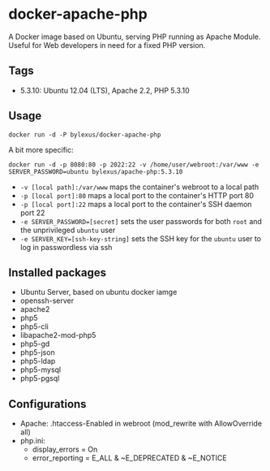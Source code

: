 docker-apache-php
===================================

A Docker image based on Ubuntu, serving PHP running as Apache Module. Useful for Web developers in need for a fixed PHP version.

Tags
-----

* 5.3.10: Ubuntu 12.04 (LTS), Apache 2.2, PHP 5.3.10

Usage
------

```
docker run -d -P bylexus/docker-apache-php
```

A bit more specific:

```
docker run -d -p 8080:80 -p 2022:22 -v /home/user/webroot:/var/www -e SERVER_PASSWORD=ubuntu bylexus/apache-php:5.3.10
```

* `-v [local path]:/var/www` maps the container's webroot to a local path
* `-p [local port]:80` maps a local port to the container's HTTP port 80
* `-p [local port]:22` maps a local port to the container's SSH daemon port 22
* `-e SERVER_PASSWORD=[secret]` sets the user passwords for both `root` and the unprivileged `ubuntu` user
* `-e SERVER_KEY=[ssh-key-string]` sets the SSH key for the `ubuntu` user to log in passwordless via ssh


Installed packages
-------------------
* Ubuntu Server, based on ubuntu docker iamge
* openssh-server
* apache2
* php5
* php5-cli
* libapache2-mod-php5
* php5-gd
* php5-json
* php5-ldap
* php5-mysql
* php5-pgsql

Configurations
----------------

* Apache: .htaccess-Enabled in webroot (mod_rewrite with AllowOverride all)
* php.ini:
  * display_errors = On
  * error_reporting = E_ALL & ~E_DEPRECATED & ~E_NOTICE
